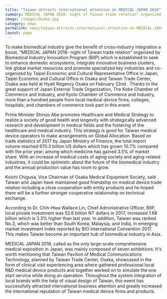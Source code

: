 ```yaml
---
title: "Taiwan attracts international attention on MEDICAL JAPAN 2018"
summary: MEDICAL JAPAN 2018- night of Taiwan trade relation" organized by Biomedical Industry Innovation Program (BIIP) which is established to seek to enhance domestic ecosystems, integrate innovative business clusters, was held at Hyatt Regency Osaka on February 22nd .
image: /images/Osaka.jpg
category: news
permalink: news/taiwan-attracts-international-attention-on-MEDICAL-JAPAN-2018/
layout: page
---
```


To make biomedical industry give the benefit of cross-industry integration a boost, "MEDICAL JAPAN 2018- night of Taiwan trade relation" organized by Biomedical Industry Innovation Program (BIIP) which is established to seek to enhance domestic ecosystems, integrate innovative business clusters, link global market resources and promote specialized key industries and co-organized by Taipei Economic and Cultural Representative Office in Japan, Taipei Economic and Cultural Office in Osaka and Taiwan Trade Center, Osaka was held at Hyatt Regency Osaka on February 22nd . Thanks to the great support of Japan External Trade Organization, The Kobe Chamber of Commerce and Industry, and Kyoto Chamber of Commerce and Industry, more than a hundred people from local medical device firms, colleges, hospitals, and chambers of commerce took part in this event. 

Prime Minister Shinzo Abe promotes Healthcare and Medical Strategy to realize a society of good health and longevity with strategically advanced research and development in medical fields and the fostering of the healthcare and medical industry. This strategy is good for Taiwan medical device operators to make arrangements on Global Allocation. Based on trade statistics of 2017 by Japan Ministry of Finance, the total import volume reached 670.3 billion US dollars which has grown 10.7% compared with the prior year; among which medicine has gained 3.5% of market share. With an increase of medical costs of aging society and aging-related industries, it could be optimistic about the future of the biomedical industry and the annual production value has room to grow.


Koichi Chigusa, Vice Chairman of Osaka Medical Equipment Society, said Taiwan and Japan have maintained good friendship on medical device trade relation including a close cooperation with entity products and he hoped there will be a further stronger cooperative relationship on technical exchange.

According to Dr. Chih-Hwa Wallace Lin, Chief Administrative Officer, BIIP, local private investment was 52.6 billion NT dollars in 2017; increased 1.68 billion which is 3.3% higher than last year. In addition, Taiwan was ranked No.3, which was better than South Korea, Malaysia, and India, in emerging market investment index reported by BIO International Convention 2017. This makes Taiwan become an important hub of biomedical industry in Asia.

MEDICAL JAPAN 2018, called as the only large-scale comprehensive medical exposition in Japan, was mainly composed of seven exhibitions. It's worth mentioning that Taiwan Pavilion of Medical Communications Technology, planned by  Taiwan Trade Center, Osaka, showcased in the form of clinical visit experiencing area where gathered professional local R&D medical device products and together worked on to simulate the one start service while doing an operation. Throughout the system integration of local brands with the help of visual design of Taiwan, this event has successfully attracted international business attention and greatly increased the international reputation of Taiwan medical device firms and products.
